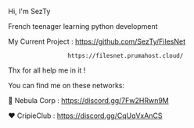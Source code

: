 Hi, I'm SezTy

French teenager learning python development

My Current Project : https://github.com/SezTy/FilesNet

                     https://filesnet.prumahost.cloud/
Thx for all help me in it ! 

You can find me on these networks:

💫 Nebula Corp : https://discord.gg/7Fw2HRwn9M

❤️ CripieClub : https://discord.gg/CqUqVxAnCS

